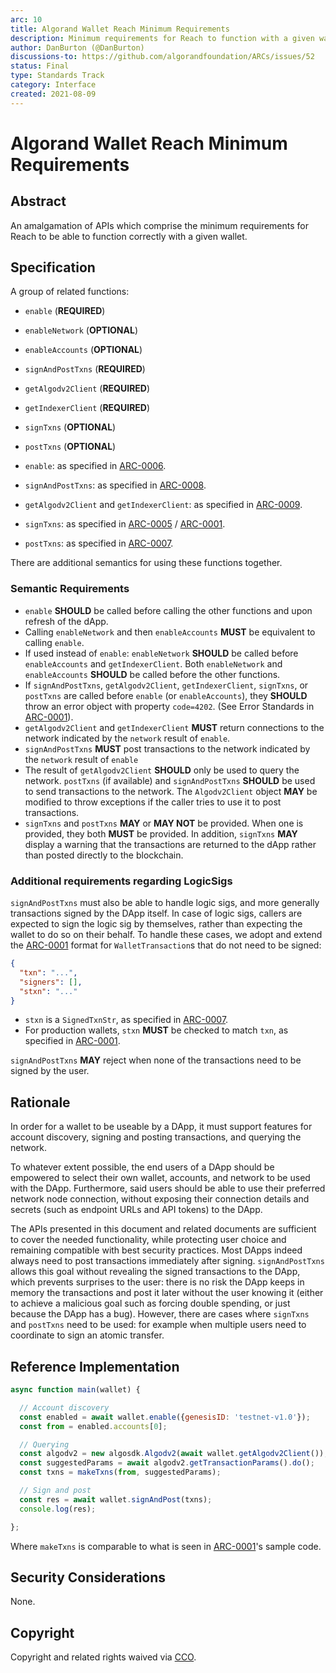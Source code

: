 ```yaml
---
arc: 10
title: Algorand Wallet Reach Minimum Requirements
description: Minimum requirements for Reach to function with a given wallet.
author: DanBurton (@DanBurton)
discussions-to: https://github.com/algorandfoundation/ARCs/issues/52
status: Final
type: Standards Track
category: Interface
created: 2021-08-09
---
```


# Algorand Wallet Reach Minimum Requirements

## Abstract

An amalgamation of APIs which comprise the minimum requirements for Reach to be able to function correctly with a given wallet.

## Specification

A group of related functions:

* `enable` (**REQUIRED**)
* `enableNetwork` (**OPTIONAL**)
* `enableAccounts` (**OPTIONAL**)
* `signAndPostTxns` (**REQUIRED**)
* `getAlgodv2Client` (**REQUIRED**)
* `getIndexerClient` (**REQUIRED**)
* `signTxns` (**OPTIONAL**)
* `postTxns` (**OPTIONAL**)

* `enable`: as specified in [ARC-0006](./arc-0006.md#interfaces-enablefunction).
* `signAndPostTxns`: as specified in [ARC-0008](./arc-0008.md#interface-signandposttxnsfunction).
* `getAlgodv2Client` and `getIndexerClient`: as specified in [ARC-0009](./arc-0009.md#specification).
* `signTxns`: as specified in [ARC-0005](./arc-0005.md#interface-signtxnsfunction) / [ARC-0001](./arc-0001.md#interface-signtxnsfunction).
* `postTxns`: as specified in [ARC-0007](./arc-0007.md#interface-posttxnsfunction).

There are additional semantics for using these functions together.

### Semantic Requirements

* `enable` **SHOULD** be called before calling the other functions and upon refresh of the dApp.
* Calling `enableNetwork` and then `enableAccounts` **MUST** be equivalent to calling `enable`.
* If used instead of `enable`: `enableNetwork` **SHOULD** be called before `enableAccounts` and `getIndexerClient`. Both `enableNetwork` and `enableAccounts` **SHOULD** be called before the other functions.
* If `signAndPostTxns`, `getAlgodv2Client`, `getIndexerClient`, `signTxns`, or `postTxns` are called before `enable` (or `enableAccounts`), they **SHOULD** throw an error object with property `code=4202`. (See Error Standards in [ARC-0001](arc-0001.md#error-standards)).
* `getAlgodv2Client` and `getIndexerClient` **MUST** return connections to the network indicated by the `network` result of `enable`.
* `signAndPostTxns` **MUST** post transactions to the network indicated by the `network` result of `enable`
* The result of `getAlgodv2Client` **SHOULD** only be used to query the network. `postTxns` (if available) and `signAndPostTxns` **SHOULD** be used to send transactions to the network. The `Algodv2Client` object **MAY** be modified to throw exceptions if the caller tries to use it to post transactions.
* `signTxns` and `postTxns` **MAY** or **MAY NOT** be provided. When one is provided, they both **MUST** be provided. In addition, `signTxns` **MAY** display a warning that the transactions are returned to the dApp rather than posted directly to the blockchain.

### Additional requirements regarding LogicSigs

`signAndPostTxns` must also be able to handle logic sigs, and more generally transactions signed by the DApp itself. 
In case of logic sigs, callers are expected to sign the logic sig by themselves, rather than expecting the wallet to do so on their behalf. 
To handle these cases, we adopt and extend the [ARC-0001](./arc-0001.md#interface-wallettransaction) format for `WalletTransaction`s that do not need to be signed:

```json
{
  "txn": "...",
  "signers": [],
  "stxn": "..."
}
```

* `stxn` is a `SignedTxnStr`, as specified in [ARC-0007](./arc-0007.md#string-specification-signedtxnstr).
* For production wallets, `stxn` **MUST** be checked to match `txn`, as specified in [ARC-0001](./arc-0001.md#semantic-and-security-requirements).

`signAndPostTxns` **MAY** reject when none of the transactions need to be signed by the user.

## Rationale

In order for a wallet to be useable by a DApp, it must support features for account discovery, signing and posting transactions, and querying the network.

To whatever extent possible, the end users of a DApp should be empowered to select their own wallet, accounts, and network to be used with the DApp. 
Furthermore, said users should be able to use their preferred network node connection, without exposing their connection details and secrets (such as endpoint URLs and API tokens) to the DApp.

The APIs presented in this document and related documents are sufficient to cover the needed functionality, while protecting user choice and remaining compatible with best security practices.
Most DApps indeed always need to post transactions immediately after signing.
`signAndPostTxns` allows this goal without revealing the signed transactions to the DApp, which prevents surprises to the user: there is no risk the DApp keeps in memory the transactions and post it later without the user knowing it (either to achieve a malicious goal such as forcing double spending, or just because the DApp has a bug).
However, there are cases where `signTxns` and `postTxns` need to be used: for example when multiple users need to coordinate to sign an atomic transfer.

## Reference Implementation

```js
async function main(wallet) {

  // Account discovery
  const enabled = await wallet.enable({genesisID: 'testnet-v1.0'});
  const from = enabled.accounts[0];

  // Querying
  const algodv2 = new algosdk.Algodv2(await wallet.getAlgodv2Client());
  const suggestedParams = await algodv2.getTransactionParams().do();
  const txns = makeTxns(from, suggestedParams);

  // Sign and post
  const res = await wallet.signAndPost(txns);
  console.log(res);

};
```

Where `makeTxns` is comparable to what is seen in [ARC-0001](./arc-0001.md#reference-implementation)'s sample code.

## Security Considerations

None.

## Copyright

Copyright and related rights waived via <a href="https://creativecommons.org/publicdomain/zero/1.0/">CCO</a>.